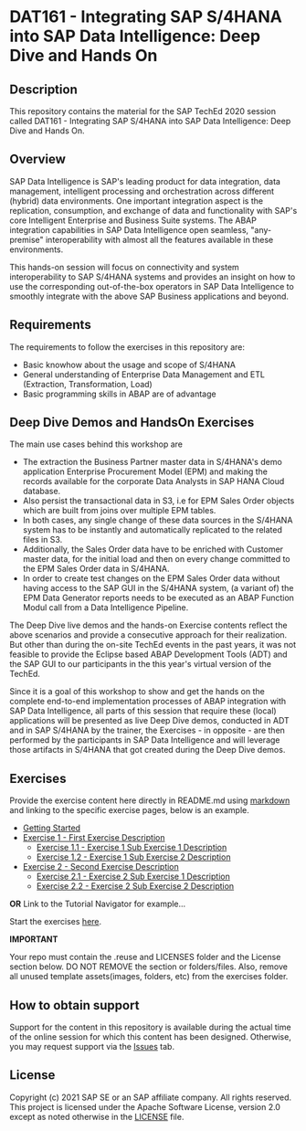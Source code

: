 # DAT161 - Integrating SAP S/4HANA into SAP Data Intelligence: Deep Dive and Hands On

## Description

This repository contains the material for the SAP TechEd 2020 session called
DAT161 - Integrating SAP S/4HANA into SAP Data Intelligence: Deep Dive and Hands On.

## Overview

SAP Data Intelligence is SAP's leading product for data integration, data management, intelligent processing and orchestration across different (hybrid) data environments. One important integration aspect is the replication, consumption, and exchange of data and functionality with SAP's core Intelligent Enterprise and Business Suite systems. The ABAP integration capabilities in SAP Data Intelligence open seamless, "any-premise" interoperability with almost all the features available in these environments.

This hands-on session will focus on connectivity and system interoperability to SAP S/4HANA systems and provides an insight on how to use the corresponding out-of-the-box operators in SAP Data Intelligence to smoothly integrate with the above SAP Business applications and beyond.

## Requirements

The requirements to follow the exercises in this repository are:

- Basic knowhow about the usage and scope of S/4HANA
- General understanding of Enterprise Data Management and ETL (Extraction, Transformation, Load)
- Basic programming skills in ABAP are of advantage

## Deep Dive Demos and HandsOn Exercises
The main use cases behind this workshop are

- The extraction the Business Partner master data in S/4HANA's demo application Enterprise Procurement Model (EPM) and making the records available for the corporate Data Analysts in SAP HANA Cloud database.
- Also persist the transactional data in S3, i.e for EPM Sales Order objects which are built from joins over multiple EPM tables.
- In both cases, any single change of these data sources in the S/4HANA system has to be instantly and automatically replicated to the related files in S3.
- Additionally, the Sales Order data have to be enriched with Customer master data, for the initial load and then on every change committed to the EPM Sales Order data in S/4HANA.
- In order to create test changes on the EPM Sales Order data without having access to the SAP GUI in the S/4HANA system, (a variant of) the EPM Data Generator reports needs to be executed as an ABAP Function Modul call from a Data Intelligence Pipeline.

The Deep Dive live demos and the hands-on Exercise contents reflect the above scenarios and provide a consecutive approach for their realization. But other than during the on-site TechEd events in the past years, it was not feasible to provide the Eclipse based ABAP Development Tools (ADT) and the SAP GUI to our participants in the this year's virtual version of the TechEd.

Since it is a goal of this workshop to show and get the hands on the complete end-to-end implementation processes of ABAP integration with SAP Data Intelligence, all parts of this session that require these (local) applications will be presented as live Deep Dive demos, conducted in ADT and in SAP S/4HANA by the trainer, the Exercises - in opposite - are then performed by the participants in SAP Data Intelligence and will leverage those artifacts in S/4HANA that got created during the Deep Dive demos.

## Exercises

Provide the exercise content here directly in README.md using [markdown](https://guides.github.com/features/mastering-markdown/) and linking to the specific exercise pages, below is an example.

- [Getting Started](exercises/ex0/)
- [Exercise 1 - First Exercise Description](exercises/ex1/)
    - [Exercise 1.1 - Exercise 1 Sub Exercise 1 Description](exercises/ex1#exercise-11-sub-exercise-1-description)
    - [Exercise 1.2 - Exercise 1 Sub Exercise 2 Description](exercises/ex1#exercise-12-sub-exercise-2-description)
- [Exercise 2 - Second Exercise Description](exercises/ex2/)
    - [Exercise 2.1 - Exercise 2 Sub Exercise 1 Description](exercises/ex2#exercise-21-sub-exercise-1-description)
    - [Exercise 2.2 - Exercise 2 Sub Exercise 2 Description](exercises/ex2#exercise-22-sub-exercise-2-description)



**OR** Link to the Tutorial Navigator for example...

Start the exercises [here](https://developers.sap.com/tutorials/abap-environment-trial-onboarding.html).

**IMPORTANT**

Your repo must contain the .reuse and LICENSES folder and the License section below. DO NOT REMOVE the section or folders/files. Also, remove all unused template assets(images, folders, etc) from the exercises folder. 

## How to obtain support

Support for the content in this repository is available during the actual time of the online session for which this content has been designed. Otherwise, you may request support via the [Issues](../../issues) tab.

## License
Copyright (c) 2021 SAP SE or an SAP affiliate company. All rights reserved. This project is licensed under the Apache Software License, version 2.0 except as noted otherwise in the [LICENSE](LICENSES/Apache-2.0.txt) file.
